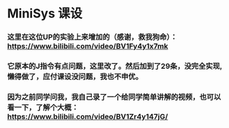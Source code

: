 # MiniSys 课设
### 这里在这位UP的实验上来增加的（感谢，救我狗命）：https://www.bilibili.com/video/BV1Fy4y1x7mk
### 它原本的J指令有点问题，这里改了。然后加到了29条，没完全实现,懒得做了，应付课设没问题，我也不申优。
### 因为之前同学问我，我自己录了一个给同学简单讲解的视频，也可以看一下，了解个大概：https://www.bilibili.com/video/BV1Zr4y147jG/
